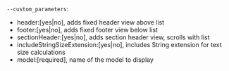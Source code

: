 `--custom_parameters`:
  - header:[yes|no], adds fixed header view above list
  - footer:[yes|no], adds fixed footer view below list
  - sectionHeader:[yes|no], adds section header view, scrolls with list
  - includeStringSizeExtension:[yes|no], includes String extension for text size calculations
  - model:[required], name of the model to display
